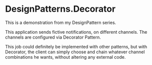 # DesignPatterns.Decorator
This is a demonstration from my DesignPattern series.

This application sends fictive notifications, on different channels.
The channels are configured via Decorator Pattern.

This job could definitely be implemented with other patterns, but with Decorator, the client can simply choose and chain whatever channel combinations he wants, 
without altering any external code.
